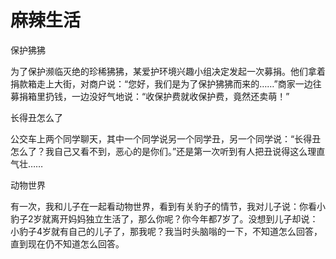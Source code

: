 # 麻辣生活

保护狒狒 

为了保护濒临灭绝的珍稀狒狒，某爱护环境兴趣小组决定发起一次募捐。他们拿着捐款箱走上大街，对商户说：“您好，我们是为了保护狒狒而来的……”商家一边往募捐箱里扔钱，一边没好气地说：“收保护费就收保护费，竟然还卖萌！” 

长得丑怎么了 

公交车上两个同学聊天，其中一个同学说另一个同学丑，另一个同学说：“长得丑怎么了？我自己又看不到，恶心的是你们。”还是第一次听到有人把丑说得这么理直气壮…… 

动物世界 

有一次，我和儿子在一起看动物世界，看到有关豹子的情节，我对儿子说：你看小豹子2岁就离开妈妈独立生活了，那么你呢？你今年都7岁了。没想到儿子却说：小豹子4岁就有自己的儿子了，那我呢？我当时头脑嗡的一下，不知道怎么回答，直到现在仍不知道怎么回答。